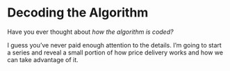 # Decoding the Algorithm

Have you ever thought about _how the algorithm is coded?_

I guess you’ve never paid enough attention to the details. I’m going to start a series and reveal a small portion of how price delivery works and how we can take advantage of it.
